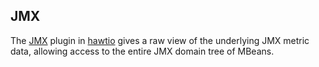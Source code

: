 ## JMX

The [JMX](jmx/attributes?main-tab=jmx) plugin in [hawtio](http://hawt.io "hawtio") gives a raw view of the underlying JMX metric data, allowing access to the entire JMX domain tree of MBeans.
